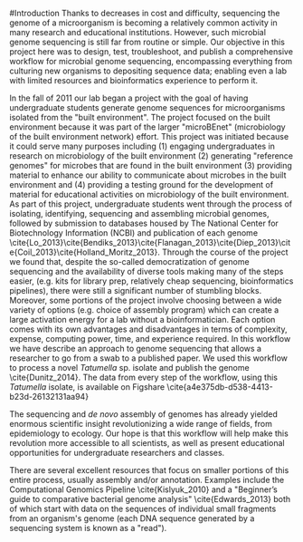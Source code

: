#Introduction
Thanks to decreases in cost and difficulty, sequencing the genome of a microorganism is becoming a relatively common activity in many research and educational institutions. However, such microbial genome sequencing is still far from routine or simple. Our objective in this project here was to design, test, troubleshoot, and publish a comprehensive workflow for microbial genome sequencing, encompassing everything from culturing new organisms to depositing sequence data; enabling even a lab with limited resources and bioinformatics experience to perform it.

In the fall of 2011 our lab began a project with the goal of having undergraduate students generate genome sequences for microorganisms isolated from the "built environment". The project focused on the built environment because it was part of the larger "microBEnet" (microbiology of the built environment network) effort.  This project was initiated because it could serve many purposes including (1) engaging undergraduates in research on microbiology of the built environment (2) generating "reference genomes" for microbes that are found in the built environment (3) providing material to enhance our ability to communicate about microbes in the built environment and (4) providing a testing ground for the development of material for educational activities on microbiology of the built environment.  As part of this project, undergraduate students went through the process of isolating, identifying, sequencing and assembling microbial genomes, followed by submission to databases housed by The National Center for Biotechnology Information (NCBI) and publication of each genome \cite{Lo_2013}\cite{Bendiks_2013}\cite{Flanagan_2013}\cite{Diep_2013}\cite{Coil_2013}\cite{Holland_Moritz_2013}.  Through the course of the project we found that, despite the so-called democratization of genome sequencing and the availability of diverse tools making many of the steps easier, (e.g. kits for library prep, relatively cheap sequencing, bioinformatics pipelines), there were still a significant number of stumbling blocks.  Moreover, some portions of the project involve choosing between a wide variety of options (e.g. choice of assembly program) which can create a large activation energy for a lab without a bioinformatician.  Each option comes with its own advantages and disadvantages in terms of complexity, expense, computing power, time, and experience required. In this workflow we have describe an approach to genome sequencing that allows a researcher to go from a swab to a published paper.  We used this workflow to process a novel _Tatumella_ sp. isolate and publish the genome \cite{Dunitz_2014}.  The data from every step of the workflow, using this _Tatumella_ isolate, is available on Figshare \cite{a4e375db-d538-4413-b23d-26132131aa94}

The sequencing and _de novo_ assembly of genomes has already yielded enormous scientific insight revolutionizing a wide range of fields, from epidemiology to ecology.   Our hope is that this workflow will help make this revolution more accessible to all scientists, as well as present educational opportunities for undergraduate researchers and classes.
 
There are several excellent resources that focus on smaller portions of this entire process, usually assembly and/or annotation.   Examples include the Computational Genomics Pipeline \cite{Kislyuk_2010}  and a "Beginner’s guide to comparative bacterial genome analysis" \cite{Edwards_2013} both of which start with data on the sequences of individual small fragments from an organism's genome (each DNA sequence generated by a sequencing system is known as a "read").

